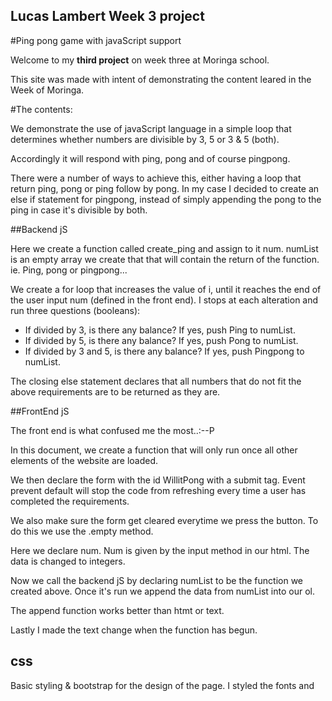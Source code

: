 ## Lucas Lambert Week 3 project

#Ping pong game with javaScript support


Welcome to my __third project__ on week three at Moringa school.

This site was made with intent of demonstrating the content leared in the Week
 of Moringa.

 #The contents:


 We demonstrate the use of javaScript language in a simple loop that determines whether numbers are divisible by 3, 5 or 3 & 5 (both).

 Accordingly it will respond with ping, pong and of course pingpong.

 There were a number of ways to achieve this, either having a loop that return ping, pong or ping follow by pong.
 In my case I decided to create an else if statement for pingpong, instead of simply appending the pong to the ping in case it's divisible by both.

 ##Backend jS

 Here we create a function called create_ping and assign to it num.
 numList is an empty array we create that that will contain the return of the function. ie. Ping, pong or pingpong...

 We create a for loop that increases the value of i, until it reaches the end of the user input num (defined in the front end).
 I stops at each alteration and run three questions (booleans):

 - If divided by 3, is there any balance?
 If yes, push Ping to numList.
 - If divided by 5, is there any balance?
  If yes, push Pong to numList.
 - If divided by 3 and 5, is there any balance?
  If yes, push Pingpong to numList.

  The closing else statement declares that all numbers that do not fit the above requirements are to be returned as they are.


  ##FrontEnd jS

  The front end is what confused me the most..:--P

  In this document, we create a function that will only run once all other elements of the website are loaded.

  We then declare the form with the id WillitPong with a submit tag.
  Event prevent default will stop the code from refreshing every time a user has completed the requirements.

  We also make sure the form get cleared everytime we press the button. To do this we use the .empty method.

  Here we declare num. Num is given by the input method in our html. The data is changed to integers.


  Now we call the backend jS by declaring numList to be the function we created above.
  Once it's run we append the data from numList into our ol.

  The append function works better than htmt or text.

  Lastly I made the text change when the function has begun.

  ## css

  Basic styling & bootstrap for the design of the page.
  I styled the fonts and
